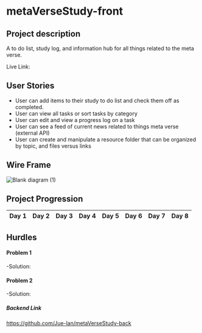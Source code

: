 # metaVerseStudy-front

## Project description

A to do list, study log, and information hub for all things related to the meta verse.

Live Link:

## User Stories
- User can add items to their study to do list and check them off as completed.
- User can view all tasks or sort tasks by category
- User can edit and view a progress log on a task
- User can see a feed of current news related to things meta verse (external API)
- User can create and manipulate a resource folder that can be organized by topic, and files versus links

## Wire Frame
![Blank diagram (1)](https://user-images.githubusercontent.com/72534273/152018181-d3282ad9-227d-4485-b4bb-3d95d30411cf.png)


## Project Progression
Day 1    |Day 2    |Day 3   |Day 4    |Day 5    |Day 6    |Day 7    |Day 8
------------ |------------ | ------------- | ------------- | ------------- | -------------| ------------- | -------------


## Hurdles
#### Problem 1
-Solution:
#### Problem 2
-Solution:

##### Backend Link
https://github.com/Jue-lan/metaVerseStudy-back
